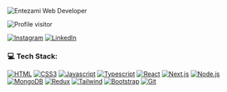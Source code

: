 
![Entezami Web Developer](https://media.licdn.com/dms/image/D4D16AQHke_0ZRfbaNg/profile-displaybackgroundimage-shrink_200_800/0/1708888616215?e=2147483647&v=beta&t=nPwSOiGx5aAeOUviV2kGpCJm8fv-waioKouKT-bsk_Q)
<p>
<img src="https://komarev.com/ghpvc/?username=aliakbarmotallebi&color=yellow" alt="Profile visitor">
</p>

[![Instagram](https://img.shields.io/badge/Instagram-%23E4405F.svg?logo=Instagram&logoColor=white)](https://instagram.com/mo3ito) 
[![LinkedIn](https://img.shields.io/badge/LinkedIn-%230077B5.svg?logo=linkedin&logoColor=white)](https://linkedin.com/in/mostafa-entezami) 



### 💻 Tech Stack:
[![HTML](https://img.shields.io/badge/HTML5-E34F26?style=for-the-badge&logo=html5&logoColor=white)](https://en.wikipedia.org/wiki/HTML5)
[![CSS3](https://img.shields.io/badge/CSS3-1572B6?style=for-the-badge&logo=css3&logoColor=white)](https://en.wikipedia.org/wiki/CSS)
[![Javascript](https://img.shields.io/badge/javascript-%23323330.svg?style=for-the-badge&logo=javascript&logoColor=%23F7DF1E)](https://www.javascript.com/)
[![Typescript](https://img.shields.io/badge/Typescript-2563eb?style=for-the-badge&labelColor=black&logo=typescript&logoColor=2563eb)](https://www.typescriptlang.org/)
[![React](https://img.shields.io/badge/-React-61DBFB?style=for-the-badge&labelColor=black&logo=react&logoColor=61DBFB)](https://react.dev/)
[![Next.js](https://img.shields.io/badge/next.js-000000?style=for-the-badge&logo=nextdotjs&logoColor=white)](https://nextjs.org/)
[![Node.js](https://img.shields.io/badge/Node.js-a3e635?style=for-the-badge&labelColor=black&logo=nodedotjs&logoColor=a3e635)](https://nodejs.org/en)
[![MongoDB](https://img.shields.io/badge/MongoDB-4EA94B?style=for-the-badge&logo=mongodb&logoColor=white)](https://www.mongodb.com/)
[![Redux](https://img.shields.io/badge/Redux-CC6699?style=for-the-badge&logo=sass&logoColor=white)](https://redux.js.org/)
[![Tailwind](https://img.shields.io/badge/Tailwind_CSS-092749?style=for-the-badge&logo=tailwindcss&logoColor=06B6D4&labelColor=000000)](https://tailwindcss.com/)
[![Bootstrap](https://img.shields.io/badge/Bootstrap-563D7C?style=for-the-badge&logo=bootstrap&logoColor=white)](https://getbootstrap.com/)
[![Git](https://img.shields.io/badge/Git-F05032?style=for-the-badge&logo=git&logoColor=white)](https://github.com/mo3ito/)
